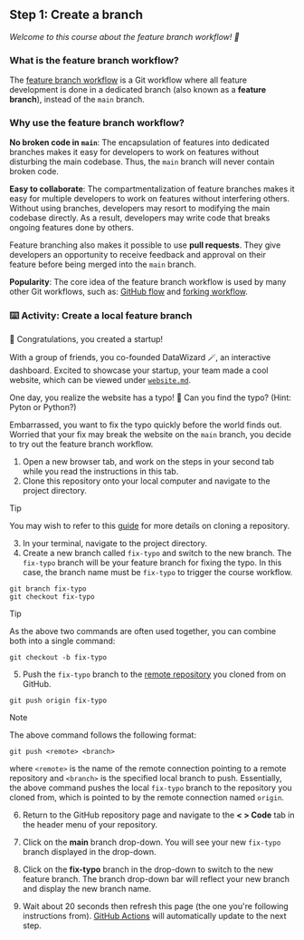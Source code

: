## Step 1: Create a branch

_Welcome to this course about the feature branch workflow! :wave:_

### What is the feature branch workflow?

The [feature branch workflow](https://www.atlassian.com/git/tutorials/comparing-workflows/feature-branch-workflow) is a Git workflow where all feature development is done in a dedicated branch (also known as a **feature branch**), instead of the `main` branch.

### Why use the feature branch workflow?

**No broken code in `main`**: The encapsulation of features into dedicated branches makes it easy for developers to work on features without disturbing the main codebase. Thus, the `main` branch will never contain broken code.

**Easy to collaborate**: The compartmentalization of feature branches makes it easy for multiple developers to work on features without interfering others. Without using branches, developers may resort to modifying the main codebase directly. As a result, developers may write code that breaks ongoing features done by others.

Feature branching also makes it possible to use **pull requests**. They give developers an opportunity to receive feedback and approval on their feature before being merged into the `main` branch.

**Popularity**: The core idea of the feature branch workflow is used by many other Git workflows, such as: [GitHub flow](https://docs.github.com/en/get-started/using-github/github-flow) and [forking workflow](https://www.atlassian.com/git/tutorials/comparing-workflows/forking-workflow).

### :keyboard: Activity: Create a local feature branch

:tada: Congratulations, you created a startup!

With a group of friends, you co-founded DataWizard :magic_wand:, an interactive dashboard. Excited to showcase your startup, your team made a cool website, which can be viewed under [`website.md`](/website.md).

One day, you realize the website has a typo! :exploding_head: Can you find the typo? (Hint: Pyton or Python?)

Embarrassed, you want to fix the typo quickly before the world finds out. Worried that your fix may break the website on the `main` branch, you decide to try out the feature branch workflow.

1. Open a new browser tab, and work on the steps in your second tab while you read the instructions in this tab.
2. Clone this repository onto your local computer and navigate to the project directory.

> [!TIP]
> You may wish to refer to this [guide](https://docs.github.com/en/repositories/creating-and-managing-repositories/cloning-a-repository) for more details on cloning a repository.

3. In your terminal, navigate to the project directory.
4. Create a new branch called `fix-typo` and switch to the new branch. The `fix-typo` branch will be your feature branch for fixing the typo. In this case, the branch name must be `fix-typo` to trigger the course workflow.

```
git branch fix-typo
git checkout fix-typo
```

> [!TIP]
> As the above two commands are often used together, you can combine both into a single command:
>
> ```
> git checkout -b fix-typo
> ```

5. Push the `fix-typo` branch to the [remote repository](https://docs.github.com/en/get-started/getting-started-with-git/about-remote-repositories) you cloned from on GitHub.

```
git push origin fix-typo
```

> [!NOTE]
> The above command follows the following format:
>
> ```
> git push <remote> <branch>
> ```
>
> where `<remote>` is the name of the remote connection pointing to a remote repository and `<branch>` is the specified local branch to push. Essentially, the above command pushes the local `fix-typo` branch to the repository you cloned from, which is pointed to by the remote connection named `origin`.

6. Return to the GitHub repository page and navigate to the **< > Code** tab in the header menu of your repository.

7. Click on the **main** branch drop-down. You will see your new `fix-typo` branch displayed in the drop-down.

8. Click on the **fix-typo** branch in the drop-down to switch to the new feature branch. The branch drop-down bar will reflect your new branch and display the new branch name.

9. Wait about 20 seconds then refresh this page (the one you're following instructions from). [GitHub Actions](https://docs.github.com/en/actions) will automatically update to the next step.
